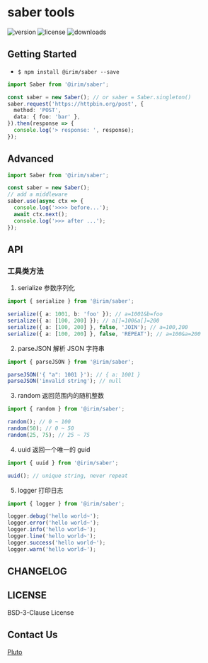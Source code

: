 # saber tools

![version](https://img.shields.io/npm/v/@irim/saber)
![license](https://img.shields.io/npm/l/@irim/saber)
![downloads](https://img.shields.io/npm/dw/@irim/saber)

<!-- 一句话描述 -->

## Getting Started

- `$ npm install @irim/saber --save`

```ts
import Saber from '@irim/saber';

const saber = new Saber(); // or saber = Saber.singleton()
saber.request('https://httpbin.org/post', {
  method: 'POST',
  data: { foo: 'bar' },
}).then(response => {
  console.log('> response: ', response);
});
```

## Advanced

```ts
import Saber from '@irim/saber';

const saber = new Saber();
// add a middleware
saber.use(async ctx => {
  console.log('>>>> before...');
  await ctx.next();
  console.log('>>> after ...');
});
```

## API

### 工具类方法

1. serialize 参数序列化

```ts
import { serialize } from '@irim/saber';

serialize({ a: 1001, b: 'foo' }); // a=1001&b=foo
serialize({ a: [100, 200] }); // a[]=100&a[]=200
serialize({ a: [100, 200] }, false, 'JOIN'); // a=100,200
serialize({ a: [100, 200] }, false, 'REPEAT'); // a=100&a=200
```

2. parseJSON 解析 JSON 字符串

```ts
import { parseJSON } from '@irim/saber';

parseJSON('{ "a": 1001 }'); // { a: 1001 }
parseJSON('invalid string'); // null
```

3. random 返回范围内的随机整数

```ts
import { random } from '@irim/saber';

random(); // 0 ~ 100
random(50); // 0 ~ 50
random(25, 75); // 25 ~ 75
```

4. uuid 返回一个唯一的 guid

```ts
import { uuid } from '@irim/saber';

uuid(); // unique string, never repeat
```

5. logger 打印日志

```ts
import { logger } from '@irim/saber';

logger.debug('hello world~');
logger.error('hello world~');
logger.info('hello world~');
logger.line('hello world~');
logger.success('hello world~');
logger.warn('hello world~');
```

## CHANGELOG

<!-- - **version**: change logs -->

## LICENSE

BSD-3-Clause License

## Contact Us

[Pluto](mailto:huarse@gmail.com)
